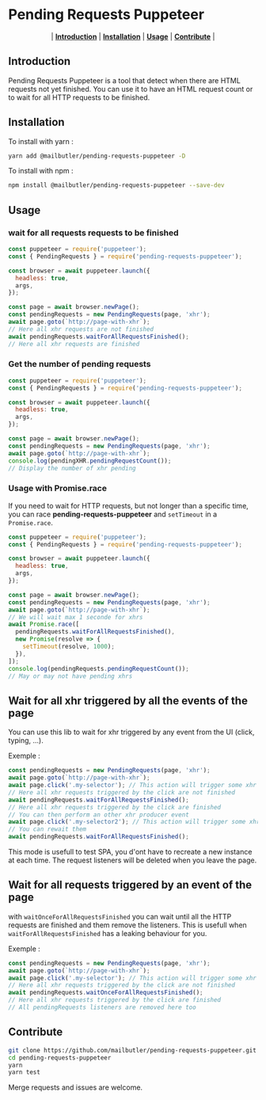 # Pending Requests Puppeteer

<!-- [![npm version](https://badge.fury.io/js/pending-xhr-puppeteer.svg)](https://badge.fury.io/js/pending-xhr-puppeteer)
[![Build Status](https://travis-ci.org/jtassin/pending-xhr-puppeteer.svg?branch=master)](https://travis-ci.org/jtassin/pending-xhr-puppeteer) -->

<p align="center">
  | <b><a href="#introduction">Introduction</a></b>
  | <b><a href="#installation">Installation</a></b>
  | <b><a href="#usage">Usage</a></b>
  | <b><a href="#contribute">Contribute</a></b> |
</p>

## Introduction

Pending Requests Puppeteer is a tool that detect when there are HTML requests not yet finished. You can use it to have an HTML request count or to wait for all HTTP requests to be finished.

## Installation

To install with yarn :

```bash
yarn add @mailbutler/pending-requests-puppeteer -D
```

To install with npm :

```bash
npm install @mailbutler/pending-requests-puppeteer --save-dev
```

## Usage

### wait for all requests requests to be finished

```javascript
const puppeteer = require('puppeteer');
const { PendingRequests } = require('pending-requests-puppeteer');

const browser = await puppeteer.launch({
  headless: true,
  args,
});

const page = await browser.newPage();
const pendingRequests = new PendingRequests(page, 'xhr');
await page.goto(`http://page-with-xhr`);
// Here all xhr requests are not finished
await pendingRequests.waitForAllRequestsFinished();
// Here all xhr requests are finished
```

### Get the number of pending requests

```javascript
const puppeteer = require('puppeteer');
const { PendingRequests } = require('pending-requests-puppeteer');

const browser = await puppeteer.launch({
  headless: true,
  args,
});

const page = await browser.newPage();
const pendingRequests = new PendingRequests(page, 'xhr');
await page.goto(`http://page-with-xhr`);
console.log(pendingXHR.pendingRequestCount());
// Display the number of xhr pending
```

### Usage with Promise.race

If you need to wait for HTTP requests, but not longer than a specific time, you can race **pending-requests-puppeteer** and `setTimeout` in a `Promise.race`.

```javascript
const puppeteer = require('puppeteer');
const { PendingRequests } = require('pending-requests-puppeteer');

const browser = await puppeteer.launch({
  headless: true,
  args,
});

const page = await browser.newPage();
const pendingRequests = new PendingRequests(page, 'xhr');
await page.goto(`http://page-with-xhr`);
// We will wait max 1 seconde for xhrs
await Promise.race([
  pendingRequests.waitForAllRequestsFinished(),
  new Promise(resolve => {
    setTimeout(resolve, 1000);
  }),
]);
console.log(pendingRequests.pendingRequestCount());
// May or may not have pending xhrs
```

## Wait for all xhr triggered by all the events of the page

You can use this lib to wait for xhr triggered by any event from the UI (click, typing, ...).

Exemple :

```javascript
const pendingRequests = new PendingRequests(page, 'xhr');
await page.goto(`http://page-with-xhr`);
await page.click('.my-selector'); // This action will trigger some xhr
// Here all xhr requests triggered by the click are not finished
await pendingRequests.waitForAllRequestsFinished();
// Here all xhr requests triggered by the click are finished
// You can then perform an other xhr producer event
await page.click('.my-selector2'); // This action will trigger some xhr
// You can rewait them
await pendingRequests.waitForAllRequestsFinished();
```

This mode is usefull to test SPA, you d'ont have to recreate a new instance at each time.
The request listeners will be deleted when you leave the page.

## Wait for all requests triggered by an event of the page

with `waitOnceForAllRequestsFinished` you can wait until all the HTTP requests are finished and them remove the listeners.
This is usefull when `waitForAllRequestsFinished` has a leaking behaviour for you.

Exemple :

```javascript
const pendingRequests = new PendingRequests(page, 'xhr');
await page.goto(`http://page-with-xhr`);
await page.click('.my-selector'); // This action will trigger some xhr
// Here all xhr requests triggered by the click are not finished
await pendingRequests.waitOnceForAllRequestsFinished();
// Here all xhr requests triggered by the click are finished
// All pendingRequests listeners are removed here too
```

## Contribute

```bash
git clone https://github.com/mailbutler/pending-requests-puppeteer.git
cd pending-requests-puppeteer
yarn
yarn test
```

Merge requests and issues are welcome.

